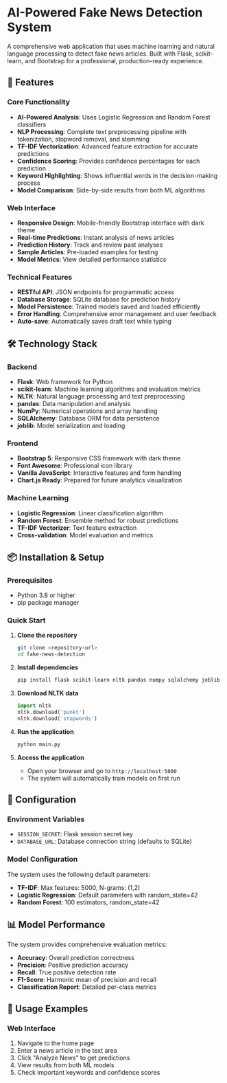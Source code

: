# AI-Powered Fake News Detection System

A comprehensive web application that uses machine learning and natural language processing to detect fake news articles. Built with Flask, scikit-learn, and Bootstrap for a professional, production-ready experience.

## 🚀 Features

### Core Functionality
- **AI-Powered Analysis**: Uses Logistic Regression and Random Forest classifiers
- **NLP Processing**: Complete text preprocessing pipeline with tokenization, stopword removal, and stemming
- **TF-IDF Vectorization**: Advanced feature extraction for accurate predictions
- **Confidence Scoring**: Provides confidence percentages for each prediction
- **Keyword Highlighting**: Shows influential words in the decision-making process
- **Model Comparison**: Side-by-side results from both ML algorithms

### Web Interface
- **Responsive Design**: Mobile-friendly Bootstrap interface with dark theme
- **Real-time Predictions**: Instant analysis of news articles
- **Prediction History**: Track and review past analyses
- **Sample Articles**: Pre-loaded examples for testing
- **Model Metrics**: View detailed performance statistics

### Technical Features
- **RESTful API**: JSON endpoints for programmatic access
- **Database Storage**: SQLite database for prediction history
- **Model Persistence**: Trained models saved and loaded efficiently
- **Error Handling**: Comprehensive error management and user feedback
- **Auto-save**: Automatically saves draft text while typing

## 🛠️ Technology Stack

### Backend
- **Flask**: Web framework for Python
- **scikit-learn**: Machine learning algorithms and evaluation metrics
- **NLTK**: Natural language processing and text preprocessing
- **pandas**: Data manipulation and analysis
- **NumPy**: Numerical operations and array handling
- **SQLAlchemy**: Database ORM for data persistence
- **joblib**: Model serialization and loading

### Frontend
- **Bootstrap 5**: Responsive CSS framework with dark theme
- **Font Awesome**: Professional icon library
- **Vanilla JavaScript**: Interactive features and form handling
- **Chart.js Ready**: Prepared for future analytics visualization

### Machine Learning
- **Logistic Regression**: Linear classification algorithm
- **Random Forest**: Ensemble method for robust predictions
- **TF-IDF Vectorizer**: Text feature extraction
- **Cross-validation**: Model evaluation and metrics

## 📦 Installation & Setup

### Prerequisites
- Python 3.8 or higher
- pip package manager

### Quick Start
1. **Clone the repository**
   ```bash
   git clone <repository-url>
   cd fake-news-detection
   ```

2. **Install dependencies**
   ```bash
   pip install flask scikit-learn nltk pandas numpy sqlalchemy joblib
   ```

3. **Download NLTK data**
   ```python
   import nltk
   nltk.download('punkt')
   nltk.download('stopwords')
   ```

4. **Run the application**
   ```bash
   python main.py
   ```

5. **Access the application**
   - Open your browser and go to `http://localhost:5000`
   - The system will automatically train models on first run

## 🔧 Configuration

### Environment Variables
- `SESSION_SECRET`: Flask session secret key
- `DATABASE_URL`: Database connection string (defaults to SQLite)

### Model Configuration
The system uses the following default parameters:
- **TF-IDF**: Max features: 5000, N-grams: (1,2)
- **Logistic Regression**: Default parameters with random_state=42
- **Random Forest**: 100 estimators, random_state=42

## 📊 Model Performance

The system provides comprehensive evaluation metrics:
- **Accuracy**: Overall prediction correctness
- **Precision**: Positive prediction accuracy
- **Recall**: True positive detection rate
- **F1-Score**: Harmonic mean of precision and recall
- **Classification Report**: Detailed per-class metrics

## 🎯 Usage Examples

### Web Interface
1. Navigate to the home page
2. Enter a news article in the text area
3. Click "Analyze News" to get predictions
4. View results from both ML models
5. Check important keywords and confidence scores
